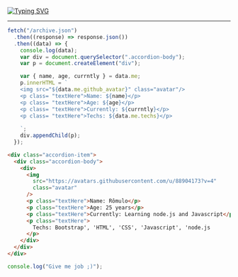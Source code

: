 [![Typing SVG](https://readme-typing-svg.herokuapp.com?font=Fira+Code&weight=450&size=35&pause=1000&color=BABBB3&center=true&width=435&lines=Hello+be+wellcome)](https://git.io/typing-svg)

---

```js
fetch("/archive.json")
  .then((response) => response.json())
  .then((data) => {
    console.log(data);
    var div = document.querySelector(".accordion-body");
    var p = document.createElement("div");

    var { name, age, currntly } = data.me;
    p.innerHTML = `
    <img src="${data.me.github_avatar}" class="avatar"/>
    <p class= "textHere">Name: ${name}</p>
    <p class= "textHere">Age: ${age}</p>
    <p class= "textHere">Currently: ${currntly}</p>
    <p class= "textHere">Techs: ${data.me.techs}</p>
    
    `;
    div.appendChild(p);
  });
```

```html
<div class="accordion-item">
  <div class="accordion-body">
    <div>
      <img
        src="https://avatars.githubusercontent.com/u/88904173?v=4"
        class="avatar"
      />
      <p class="textHere">Name: Rômulo</p>
      <p class="textHere">Age: 25 years</p>
      <p class="textHere">Currently: Learning node.js and Javascript</p>
      <p class="textHere">
        Techs: Bootstrap', 'HTML', 'CSS', 'Javascript', 'node.js
      </p>
    </div>
  </div>
</div>
```

```js
console.log("Give me job ;)");
```
